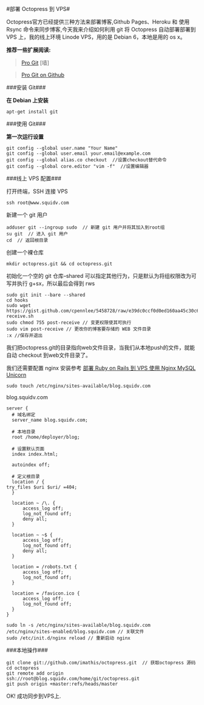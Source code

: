 #部署 Octopress 到 VPS#

Octopress官方已经提供三种方法来部署博客,Github Pages、Heroku 和 使用 Rsync 命令来同步博客,今天我来介绍如何利用 git 将 Octopress 自动部署部署到 VPS 上，我的线上环境 Linode VPS，用的是 Debian 6，本地是用的 os x。

**推荐一些扩展阅读:**

>[Pro Git](http://git-scm.com/book/zh/) \[墙\]

>[Pro Git on Github](https://github.com/progit/progit)

###安装 Git###

**在 Debian 上安装**

~~~shell
apt-get install git
~~~

###使用 Git###

**第一次运行设置**

~~~shell
git config --global user.name "Your Name"
git config --global user.email your.email@example.com
git config --global alias.co checkout  //设置checkout替代命令
git config --global core.editor "vim -f"  //设置编辑器
~~~

###线上 VPS 配置###

打开终端，SSH 连接 VPS

~~~shell
ssh root@www.squidv.com
~~~

新建一个 git 用户

~~~shell
adduser git --ingroup sudo  // 新建 git 用户并将其加入到root组
su git  // 进入 git 用户
cd  // 返回根目录
~~~

创建一个裸仓库

~~~shell
mkdir octopress.git && cd octopress.git
~~~

初始化一个空的 git 仓库–shared 可以指定其他行为，只是默认为将组权限改为可写并执行 g+sx，所以最后会得到 rws

~~~shell
sudo git init --bare --shared
cd hooks
sudo wget https://gist.github.com/cpennlee/5458728/raw/e39dc0ccf0d0ed160aa45c30c62a28e35dcba580/post-receive.sh
sudo chmod 755 post-receive // 变更权限使其可执行
sudo vim post-receive // 更改你的博客要存储的 WEB 文件目录
:x //保存并退出
~~~

我们把octopress.git的目录指向web文件目录，当我们从本地push的文件，就能自动 checkout 到web文件目录了。

我们还需要配置 nginx 安装参考 [部署 Ruby on Rails 到 VPS 使用 Nginx MySQL Unicorn](http://squidv.com/deploying-ruby-on-rails/)

~~~shell
sudo touch /etc/nginx/sites-available/blog.squidv.com
~~~

blog.squidv.com
~~~
server {
  # 域名绑定
  server_name blog.squidv.com;

  # 本地目录
  root /home/deployer/blog;

  # 设置默认页面
  index index.html;

  autoindex off;

  # 定义根目录
  location / {
try_files $uri $uri/ =404;
  }

  location ~ /\. {
      access_log off;
      log_not_found off;
      deny all;
  }

  location ~ ~$ {
      access_log off;
      log_not_found off;
      deny all;
  }

  location = /robots.txt {
      access_log off;
      log_not_found off;
  }

  location = /favicon.ico {
      access_log off;
      log_not_found off;
  }
}
~~~

~~~shell
sudo ln -s /etc/nginx/sites-available/blog.squidv.com /etc/nginx/sites-enabled/blog.squidv.com // 关联文件
sudo /etc/init.d/nginx reload // 重新启动 nginx
~~~

###本地操作###

~~~shell
git clone git://github.com/imathis/octopress.git  // 获取octopress 源码
cd octopress
git remote add origin ssh://root@blog.squidv.com/home/git/octopress.git
git push origin +master:refs/heads/master
~~~

OK! 成功同步到VPS上.
